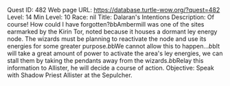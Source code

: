 Quest ID: 482
Web page URL: https://database.turtle-wow.org/?quest=482
Level: 14
Min Level: 10
Race: nil
Title: Dalaran's Intentions
Description: Of course! How could I have forgotten?$b$bAmbermill was one of the sites earmarked by the Kirin Tor, noted because it houses a dormant ley energy node. The wizards must be planning to reactivate the node and use its energies for some greater purpose.$b$bWe cannot allow this to happen...$b$bIt will take a great amount of power to activate the area's ley energies, we can stall them by taking the pendants away from the wizards.$b$bRelay this information to Allister, he will decide a course of action.
Objective: Speak with Shadow Priest Allister at the Sepulcher.

